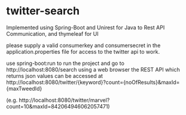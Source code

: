 # twitter-search
Implemented using Spring-Boot and Unirest for Java to Rest API Communication, and thymeleaf for UI

please supply a valid consumerkey and consumersecret in the application.properties file for access to the twitter api to work.

use spring-boot:run to run the project and go to http://localhost:8080/search using a web browser
the REST API which returns json values can be accessed at 
http://localhost:8080/twitter/{keyword}?count={noOfResults}&maxId={maxTweedId} 

(e.g. http://localhost:8080/twitter/marvel?count=10&maxId=842064946062057471)

